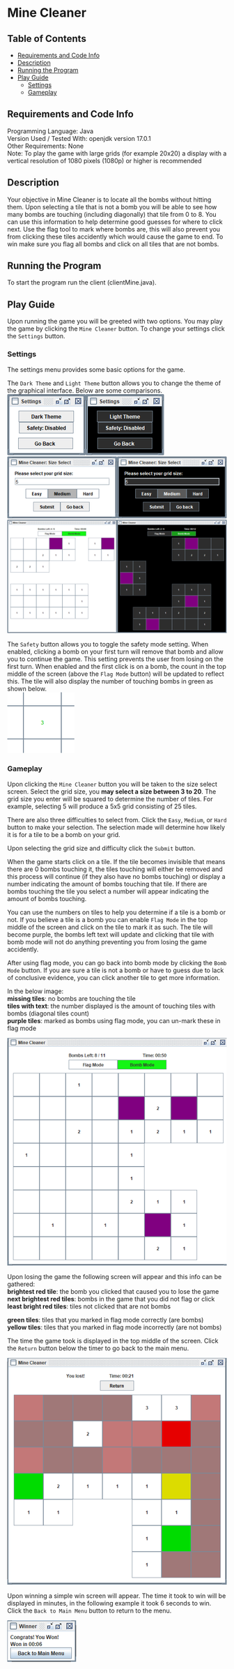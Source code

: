 # Mine Cleaner

## Table of Contents
- [Requirements and Code Info](#requirements-and-code-info)
- [Description](#description)
- [Running the Program](#running-the-program)
- [Play Guide](#play-guide)
	- [Settings](#settings)
	- [Gameplay](#gameplay)


## Requirements and Code Info
Programming Language: Java\
Version Used / Tested With: openjdk version 17.0.1\
Other Requirements: None\
Note: To play the game with large grids (for example 20x20) a display with a vertical resolution of 1080 pixels (1080p) or higher is recommended

## Description
Your objective in Mine Cleaner is to locate all the bombs without hitting them. Upon selecting a tile that is not a bomb you will be able to see how many bombs are touching (including diagonally) that tile from 0 to 8. You can use this information to help determine good guesses for where to click next. Use the flag tool to mark where bombs are, this will also prevent you from clicking these tiles accidently which would cause the game to end. To win make sure you flag all bombs and click on all tiles that are not bombs.

## Running the Program
To start the program run the client (clientMine.java).

## Play Guide
Upon running the game you will be greeted with two options. You may play the game by clicking the `Mine Cleaner` button. To change your settings click the `Settings` button.

### Settings
The settings menu provides some basic options for the game.

The `Dark Theme` and `Light Theme` button allows you to change the theme of the graphical interface. Below are some comparisons.\
![The settings menu in light theme and dark theme](resources/settingsMenuComparison.png)
![The size and difficulty selection menu in light theme and dark theme](resources/sizeSelectComparison.png)
![The game interface in light theme and dark theme](resources/inGameComparison.png)

The `Safety` button allows you to toggle the safety mode setting. When enabled, clicking a bomb on your first turn will remove that bomb and allow you to continue the game. This setting prevents the user from losing on the first turn. When enabled and the first click is on a bomb, the count in the top middle of the screen (above the `Flag Mode` button) will be updated to reflect this. The tile will also display the number of touching bombs in green as shown below.\
![Green text appears when you click a bomb on the first turn with safety mode enabled](resources/greenTile.png)

### Gameplay
Upon clicking the `Mine Cleaner` button you will be taken to the size select screen. Select the grid size, you **may select a size between 3 to 20**. The grid size you enter will be squared to determine the number of tiles. For example, selecting 5 will produce a 5x5 grid consisting of 25 tiles.

There are also three difficulties to select from. Click the `Easy`, `Medium`, or `Hard` button to make your selection. The selection made will determine how likely it is for a tile to be a bomb on your grid.

Upon selecting the grid size and difficulty click the `Submit` button.

When the game starts click on a tile. If the tile becomes invisible that means there are 0 bombs touching it, the tiles touching will either be removed and this process will continue (if they also have no bombs touching) or display a number indicating the amount of bombs touching that tile. If there are bombs touching the tile you select a number will appear indicating the amount of bombs touching.

You can use the numbers on tiles to help you determine if a tile is a bomb or not. If you believe a tile is a bomb you can enable `Flag Mode` in the top middle of the screen and click on the tile to mark it as such. The tile will become purple, the bombs left text will update and clicking that tile with bomb mode will not do anything preventing you from losing the game accidently.

After using flag mode, you can go back into bomb mode by clicking the `Bomb Mode` button. If you are sure a tile is not a bomb or have to guess due to lack of conclusive evidence, you can click another tile to get more information.

In the below image:\
**missing tiles**: no bombs are touching the tile\
**tiles with text**: the number displayed is the amount of touching tiles with bombs (diagonal tiles count)\
**purple tiles**: marked as bombs using flag mode, you can un-mark these in flag mode

![What a typical game may look like while playing](resources/mineCleanerGame.png)

Upon losing the game the following screen will appear and this info can be gathered:\
**brightest red tile**: the bomb you clicked that caused you to lose the game\
**next brightest red tiles**: bombs in the game that you did not flag or click\
**least bright red tiles**: tiles not clicked that are not bombs

**green tiles**: tiles that you marked in flag mode correctly (are bombs)\
**yellow tiles**: tiles that you marked in flag mode incorrectly (are not bombs)

The time the game took is displayed in the top middle of the screen. Click the `Return` button below the timer to go back to the main menu.

![What is displayed after losing a game](resources/lostGame.png)

Upon winning a simple win screen will appear. The time it took to win will be displayed in minutes, in the following example it took 6 seconds to win. Click the `Back to Main Menu` button to return to the menu.

![What is displayed after winning a game](resources/winScreen.png)

